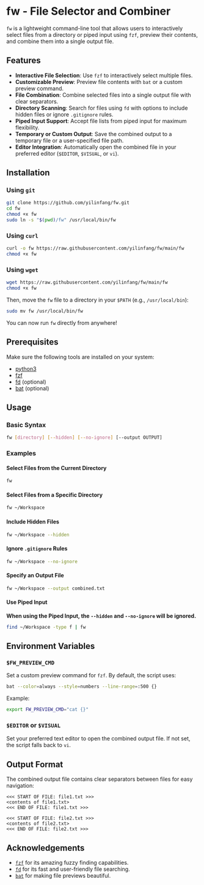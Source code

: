# fw - File Selector and Combiner

`fw` is a lightweight command-line tool that allows users to interactively select files from a directory or piped input using `fzf`, preview their contents, and combine them into a single output file.

## Features

- **Interactive File Selection**: Use `fzf` to interactively select multiple files.
- **Customizable Preview**: Preview file contents with `bat` or a custom preview command.
- **File Combination**: Combine selected files into a single output file with clear separators.
- **Directory Scanning**: Search for files using `fd` with options to include hidden files or ignore `.gitignore` rules.
- **Piped Input Support**: Accept file lists from piped input for maximum flexibility.
- **Temporary or Custom Output**: Save the combined output to a temporary file or a user-specified file path.
- **Editor Integration**: Automatically open the combined file in your preferred editor (`$EDITOR`, `$VISUAL`, or `vi`).

## Installation

### Using `git`

```bash
git clone https://github.com/yilinfang/fw.git
cd fw
chmod +x fw
sudo ln -s "$(pwd)/fw" /usr/local/bin/fw
```

### Using `curl`

```bash
curl -o fw https://raw.githubusercontent.com/yilinfang/fw/main/fw
chmod +x fw
```

### Using `wget`

```bash
wget https://raw.githubusercontent.com/yilinfang/fw/main/fw
chmod +x fw
```

Then, move the `fw` file to a directory in your `$PATH` (e.g., `/usr/local/bin`):

```bash
sudo mv fw /usr/local/bin/fw
```

You can now run `fw` directly from anywhere!

## Prerequisites

Make sure the following tools are installed on your system:

- [python3](https://www.python.org/)
- [fzf](https://github.com/junegunn/fzf)
- [fd](https://github.com/sharkdp/fd) (optional)
- [bat](https://github.com/sharkdp/bat) (optional)

## Usage

### Basic Syntax

```bash
fw [directory] [--hidden] [--no-ignore] [--output OUTPUT]
```

### Examples

#### Select Files from the Current Directory

```bash
fw
```

#### Select Files from a Specific Directory

```bash
fw ~/Workspace
```

#### Include Hidden Files

```bash
fw ~/Workspace --hidden
```

#### Ignore `.gitignore` Rules

```bash
fw ~/Workspace --no-ignore
```

#### Specify an Output File

```bash
fw ~/Workspace --output combined.txt
```

#### Use Piped Input

**When using the Piped Input, the `--hidden` and `--no-ignore` will be ignored.**

```bash
find ~/Workspace -type f | fw
```

## Environment Variables

### `$FW_PREVIEW_CMD`

Set a custom preview command for `fzf`. By default, the script uses:

```bash
bat --color=always --style=numbers --line-range=:500 {}
```

Example:

```bash
export FW_PREVIEW_CMD="cat {}"
```

### `$EDITOR` or `$VISUAL`

Set your preferred text editor to open the combined output file. If not set, the script falls back to `vi`.

## Output Format

The combined output file contains clear separators between files for easy navigation:

```
<<< START OF FILE: file1.txt >>>
<contents of file1.txt>
<<< END OF FILE: file1.txt >>>

<<< START OF FILE: file2.txt >>>
<contents of file2.txt>
<<< END OF FILE: file2.txt >>>
```

## Acknowledgements

- [`fzf`](https://github.com/junegunn/fzf) for its amazing fuzzy finding capabilities.
- [`fd`](https://github.com/sharkdp/fd) for its fast and user-friendly file searching.
- [`bat`](https://github.com/sharkdp/bat) for making file previews beautiful.
